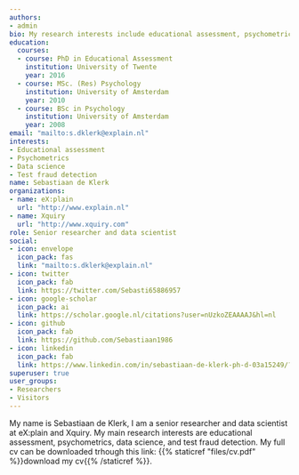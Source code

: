 ```yaml
---
authors:
- admin
bio: My research interests include educational assessment, psychometrics, data science, and test fraud detection.
education:
  courses:
  - course: PhD in Educational Assessment
    institution: University of Twente
    year: 2016
  - course: MSc. (Res) Psychology
    institution: University of Amsterdam
    year: 2010
  - course: BSc in Psychology
    institution: University of Amsterdam
    year: 2008
email: "mailto:s.dklerk@explain.nl"
interests:
- Educational assessment
- Psychometrics
- Data science
- Test fraud detection
name: Sebastiaan de Klerk
organizations:
- name: eX:plain
  url: "http://www.explain.nl"
- name: Xquiry
  url: "http://www.xquiry.com"
role: Senior researcher and data scientist
social:
- icon: envelope
  icon_pack: fas
  link: "mailto:s.dklerk@explain.nl"
- icon: twitter
  icon_pack: fab
  link: https://twitter.com/Sebasti65886957
- icon: google-scholar
  icon_pack: ai
  link: https://scholar.google.nl/citations?user=nUzkoZEAAAAJ&hl=nl
- icon: github
  icon_pack: fab
  link: https://github.com/Sebastiaan1986
- icon: linkedin
  icon_pack: fab
  link: https://www.linkedin.com/in/sebastiaan-de-klerk-ph-d-03a15249/?originalSubdomain=nl
superuser: true
user_groups:
- Researchers
- Visitors
---
```


My name is Sebastiaan de Klerk, I am a senior researcher and data scientist at eX:plain and Xquiry. My main 
research interests are educational assessment, psychometrics, data science, and test fraud detection. My full cv can be downloaded trhough this link: {{% staticref "files/cv.pdf" %}}download my cv{{% /staticref %}}.

